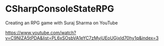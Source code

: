 # CSharpConsoleStateRPG

Creating an RPG game with Suraj Sharma on YouTube

https://www.youtube.com/watch?v=C9NIZA5tPDA&list=PL6xSOsbVA1eYC7zMyjUEoUGjxId70hy1q&index=3
